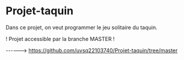 # Projet-taquin
Dans ce projet, on veut programmer le jeu solitaire du taquin.

! Projet accessible par la branche MASTER !

------>  https://github.com/uvsq22103740/Projet-taquin/tree/master
